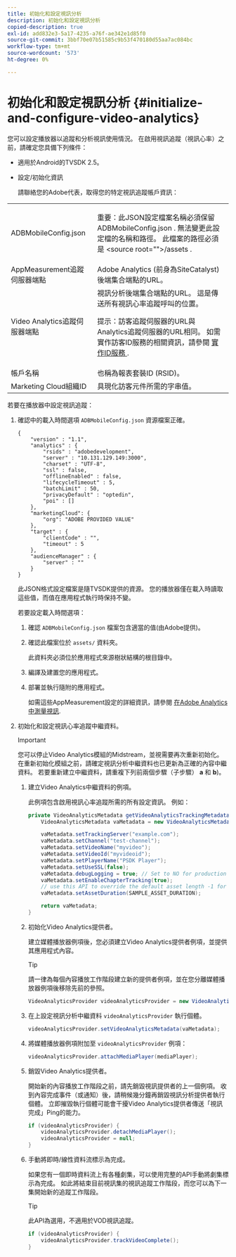 ```yaml
---
title: 初始化和設定視訊分析
description: 初始化和設定視訊分析
copied-description: true
exl-id: add832e3-5a17-4235-a76f-ae342e1d85f0
source-git-commit: 3bbf70e07b51585c9b53f470180d55aa7ac084bc
workflow-type: tm+mt
source-wordcount: '573'
ht-degree: 0%

---
```


# 初始化和設定視訊分析 {#initialize-and-configure-video-analytics}

您可以設定播放器以追蹤和分析視訊使用情況。
在啟用視訊追蹤（視訊心率）之前，請確定您具備下列條件：

* 適用於Android的TVSDK 2.5。
* 設定/初始化資訊

   請聯絡您的Adobe代表，取得您的特定視訊追蹤帳戶資訊：

<table id="table_3565328ABBEE4605A92EAE1ADE5D6F84"> 
 <tbody> 
  <tr> 
   <td colname="col1"> <span class="filepath"> ADBMobileConfig.json </span> </td> 
   <td colname="col2"> <p>重要：此JSON設定檔案名稱必須保留 <span class="filepath"> ADBMobileConfig.json </span>. 無法變更此設定檔的名稱和路徑。 此檔案的路徑必須是 <span class="filepath"> &lt;source root=""&gt;/assets </span>. </p> </td> 
  </tr> 
  <tr> 
   <td colname="col1"> AppMeasurement追蹤伺服器端點 </td> 
   <td colname="col2"> Adobe Analytics (前身為SiteCatalyst)後端集合端點的URL。 </td> 
  </tr> 
  <tr> 
   <td colname="col1"> Video Analytics追蹤伺服器端點 </td> 
   <td colname="col2"> 視訊分析後端集合端點的URL。 這是傳送所有視訊心率追蹤呼叫的位置。 <p>提示：訪客追蹤伺服器的URL與Analytics追蹤伺服器的URL相同。 如需實作訪客ID服務的相關資訊，請參閱 <a href="https://experienceleague.adobe.com/docs/id-service/using/implementation/setup-target.html?lang=en" format="html" scope="external"> 實作ID服務 </a>. </p> </td> 
  </tr> 
  <tr> 
   <td colname="col1"> 帳戶名稱 </td> 
   <td colname="col2"> 也稱為報表套裝ID (RSID)。 </td> 
  </tr> 
  <tr> 
   <td colname="col1"> Marketing Cloud組織ID </td> 
   <td colname="col2"> 具現化訪客元件所需的字串值。 </td> 
  </tr> 
 </tbody> 
</table>

若要在播放器中設定視訊追蹤：

1. 確認中的載入時間選項 `ADBMobileConfig.json` 資源檔案正確。

   ```
   { 
       "version" : "1.1", 
       "analytics" : { 
           "rsids" : "adobedevelopment", 
           "server" : "10.131.129.149:3000", 
           "charset" : "UTF-8", 
           "ssl" : false, 
           "offlineEnabled" : false, 
           "lifecycleTimeout" : 5, 
           "batchLimit" : 50, 
           "privacyDefault" : "optedin", 
           "poi" : [] 
       }, 
       "marketingCloud": { 
           "org": "ADOBE PROVIDED VALUE"  
       }, 
       "target" : { 
           "clientCode" : "", 
           "timeout" : 5 
       }, 
       "audienceManager" : { 
           "server" : "" 
       } 
   }
   ```

   此JSON格式設定檔案是隨TVSDK提供的資源。 您的播放器僅在載入時讀取這些值，而值在應用程式執行時保持不變。

   若要設定載入時間選項：


   1. 確認 `ADBMobileConfig.json` 檔案包含適當的值(由Adobe提供)。
   1. 確認此檔案位於 `assets/` 資料夾。

      此資料夾必須位於應用程式來源樹狀結構的根目錄中。

   1. 編譯及建置您的應用程式。
   1. 部署並執行隨附的應用程式。

      如需這些AppMeasurement設定的詳細資訊，請參閱 [在Adobe Analytics中測量視訊](https://experienceleague.adobe.com/docs/media-analytics/using/media-overview.html?lang=en).

1. 初始化和設定視訊心率追蹤中繼資料。

   >[!IMPORTANT]
   >
   >您可以停止Video Analytics模組的Midstream，並視需要再次重新初始化。 在重新初始化模組之前，請確定視訊分析中繼資料也已更新為正確的內容中繼資料。 若要重新建立中繼資料，請重複下列前兩個步驟（子步驟） **a** 和 **b**)。

   1. 建立Video Analytics中繼資料的例項。

      此例項包含啟用視訊心率追蹤所需的所有設定資訊。 例如：

      ```java
      private VideoAnalyticsMetadata getVideoAnalyticsTrackingMetadata() { 
          VideoAnalyticsMetadata vaMetadata = new VideoAnalyticsMetadata(); 
      
          vaMetadata.setTrackingServer("example.com"); 
          vaMetadata.setChannel("test-channel"); 
          vaMetadata.setVideoName("myvideo"); 
          vaMetadata.setVideoId("myvideoid"); 
          vaMetadata.setPlayerName("PSDK Player"); 
          vaMetadata.setUseSSL(false); 
          vaMetadata.debugLogging = true; // Set to NO for production deployment. 
          vaMetadata.setEnableChapterTracking(true); 
          // use this API to override the default asset length -1 for live streams 
          vaMetadata.setAssetDuration(SAMPLE_ASSET_DURATION); 
      
          return vaMetadata; 
      }
      ```

   1. 初始化Video Analytics提供者。

      建立媒體播放器例項後，您必須建立Video Analytics提供者例項，並提供其應用程式內容。

      >[!TIP]
      >
      >請一律為每個內容播放工作階段建立新的提供者例項，並在您分離媒體播放器例項後移除先前的參照。

      ```java
      VideoAnalyticsProvider videoAnalyticsProvider = new VideoAnalyticsProvider(appContext); 
      ```

   1. 在上設定視訊分析中繼資料 `videoAnalyticsProvider` 執行個體。

      ```java
      videoAnalyticsProvider.setVideoAnalyticsMetadata(vaMetadata);
      ```

   1. 將媒體播放器例項附加至 `videoAnalyticsProvider` 例項：

      ```java
      videoAnalyticsProvider.attachMediaPlayer(mediaPlayer); 
      ```

   1. 銷毀Video Analytics提供者。

      開始新的內容播放工作階段之前，請先銷毀視訊提供者的上一個例項。 收到內容完成事件（或通知）後，請稍候幾分鐘再銷毀視訊分析提供者執行個體。 立即摧毀執行個體可能會干擾Video Analytics提供者傳送「視訊完成」Ping的能力。

      ```java
      if (videoAnalyticsProvider) { 
          videoAnalyticsProvider.detachMediaPlayer(); 
          videoAnalyticsProvider = null; 
      }
      ```

   1. 手動將即時/線性資料流標示為完成。

      如果您有一個即時資料流上有各種劇集，可以使用完整的API手動將劇集標示為完成。 如此將結束目前視訊集的視訊追蹤工作階段，而您可以為下一集開始新的追蹤工作階段。

      >[!TIP]
      >
      >此API為選用，不適用於VOD視訊追蹤。

      ```java
      if (videoAnalyticsProvider) { 
          videoAnalyticsProvider.trackVideoComplete();    
      }
      ```

